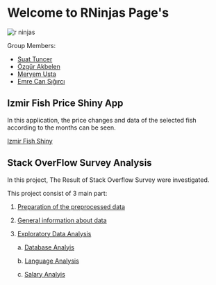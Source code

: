 # Welcome to RNinjas Page's

![r ninjas](https://user-images.githubusercontent.com/91134687/142050596-3dbe0b7a-f758-4413-b64e-564811ad2153.jpg)
             
  Group Members:
  
  * [Suat Tuncer](https://pjournal.github.io/mef05-stuncers/)
  * [Özgür Akbelen](https://pjournal.github.io/mef05-akbeleno/)
  * [Meryem Usta](https://pjournal.github.io/mef05-ustame/)
  * [Emre Can Sığırcı](https://pjournal.github.io/mef05-emrecansi/)
  
## Izmir Fish Price Shiny App

In this application, the price changes and data of the selected fish according to the months can be seen.

 [Izmir Fish Shiny](https://mef05g-rninjas.shinyapps.io/Fish_Price/)
 
 
 ## Stack OverFlow Survey Analysis 
 
 In this project, The Result of Stack Overflow Survey were investigated.
 
 This project consist of 3 main part:

   1. [Preparation of the preprocessed data](https://pjournal.github.io/mef05-ustame/)
    
   2. [General information about data](https://pjournal.github.io/mef05-ustame/)
    
   3. [Exploratory Data Analysis](https://pjournal.github.io/mef05-ustame/)
    
         a. [Database Analyis](https://pjournal.github.io/mef05-stuncers/)
         
         b. [Language Analysis](https://pjournal.github.io/mef05-akbeleno/)
         
         c. [Salary Analyis](https://pjournal.github.io/mef05-emrecansi/)
         
          
         

 
 
 
